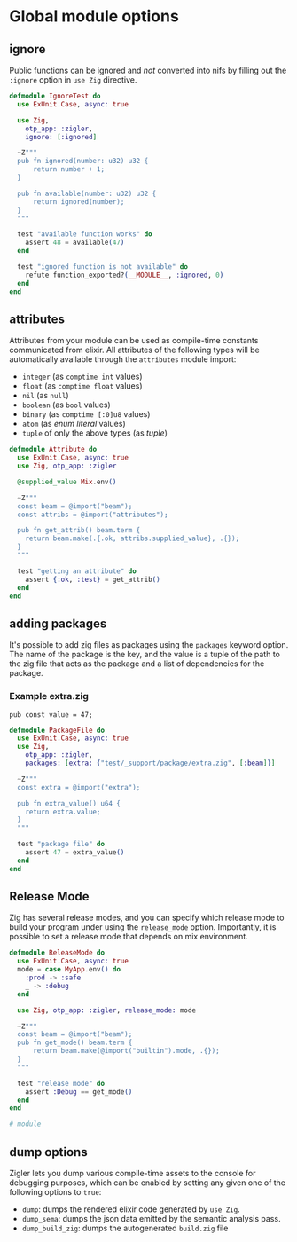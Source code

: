 # Global module options

## ignore

Public functions can be ignored and *not* converted into nifs by filling out the `:ignore` option in
`use Zig` directive.

```elixir
defmodule IgnoreTest do
  use ExUnit.Case, async: true

  use Zig, 
    otp_app: :zigler,
    ignore: [:ignored]

  ~Z"""
  pub fn ignored(number: u32) u32 {
      return number + 1;
  }

  pub fn available(number: u32) u32 {
      return ignored(number);
  }
  """

  test "available function works" do
    assert 48 = available(47)
  end

  test "ignored function is not available" do
    refute function_exported?(__MODULE__, :ignored, 0)
  end
end
```

## attributes

Attributes from your module can be used as compile-time constants communicated from elixir. All
attributes of the following types will be automatically available through the `attributes` module
import:

- `integer` (as `comptime int` values)
- `float` (as `comptime float` values)
- `nil` (as `null`)
- `boolean` (as `bool` values)
- `binary` (as `comptime [:0]u8` values)
- `atom` (as *enum literal* values)
- `tuple` of only the above types (as *tuple*)

```elixir
defmodule Attribute do
  use ExUnit.Case, async: true
  use Zig, otp_app: :zigler

  @supplied_value Mix.env()

  ~Z"""
  const beam = @import("beam");
  const attribs = @import("attributes");

  pub fn get_attrib() beam.term {
    return beam.make(.{.ok, attribs.supplied_value}, .{});
  }
  """

  test "getting an attribute" do
    assert {:ok, :test} = get_attrib()
  end
end
```

## adding packages

It's possible to add zig files as packages using the `packages` keyword option. The name of the
package is the key, and the value is a tuple of the path to the zig file that acts as the package
and a list of dependencies for the package. 

### Example extra.zig

```zig
pub const value = 47;
```

```elixir
defmodule PackageFile do
  use ExUnit.Case, async: true
  use Zig, 
    otp_app: :zigler,
    packages: [extra: {"test/_support/package/extra.zig", [:beam]}]

  ~Z"""
  const extra = @import("extra");

  pub fn extra_value() u64 {
    return extra.value;
  }
  """

  test "package file" do
    assert 47 = extra_value()
  end
end
```

## Release Mode

Zig has several release modes, and you can specify which release mode to build your program under
using the `release_mode` option. Importantly, it is possible to set a release mode that depends on
mix environment.

```elixir
defmodule ReleaseMode do
  use ExUnit.Case, async: true
  mode = case MyApp.env() do
    :prod -> :safe
    _ -> :debug
  end

  use Zig, otp_app: :zigler, release_mode: mode

  ~Z"""
  const beam = @import("beam");
  pub fn get_mode() beam.term {
      return beam.make(@import("builtin").mode, .{});
  }
  """

  test "release mode" do
    assert :Debug == get_mode()
  end
end

# module
```

## dump options

Zigler lets you dump various compile-time assets to the console for debugging purposes, which can be
enabled by setting any given one of the following options to `true`:

- `dump`: dumps the rendered elixir code generated by `use Zig`.
- `dump_sema`: dumps the json data emitted by the semantic analysis pass.
- `dump_build_zig`: dumps the autogenerated `build.zig` file
